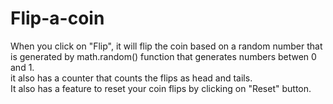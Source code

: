 # Flip-a-coin

When you click on "Flip", it will flip the coin based on a random number that is generated by math.random() function that generates numbers betwen 0 and 1.<br/>
it also has a counter that counts the flips as head and tails.<br/>
It also has a feature to reset your coin flips by clicking on "Reset" button.
